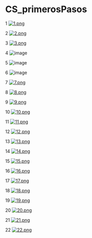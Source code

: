 # CS_primerosPasos

1
[![1.png](https://i.postimg.cc/4x0n7DHM/1.png)](https://postimg.cc/zynq4PjS)

2
[![2.png](https://i.postimg.cc/8cwz19VZ/2.png)](https://postimg.cc/ZvBSHfnN)

3
[![3.png](https://i.postimg.cc/NMBWD0Wz/3.png)](https://postimg.cc/JyY64R7N)

4
![image](https://user-images.githubusercontent.com/104856701/211171461-b35f4fef-4427-4e70-aa32-fbd305826059.png)

5
![image](https://user-images.githubusercontent.com/104856701/211171960-5dfb43d1-40b3-4951-ab11-98c88b37b259.png)

6
![image](https://user-images.githubusercontent.com/104856701/211172223-b760eacf-bb9d-409b-a297-6db379b2759e.png)

7
[![7.png](https://i.postimg.cc/fyKwVQ8r/7.png)](https://postimg.cc/sGMFLqdY)

8
[![8.png](https://i.postimg.cc/y6X6Q07y/8.png)](https://postimg.cc/9z0jzRRD)

9
[![9.png](https://i.postimg.cc/rFfVcc0d/9.png)](https://postimg.cc/GHswJWjr)

10
[![10.png](https://i.postimg.cc/jdxxGC50/10.png)](https://postimg.cc/K4WhTGBJ)

11
[![11.png](https://i.postimg.cc/VkFhrBP5/11.png)](https://postimg.cc/K1RfCTzy)

12
[![12.png](https://i.postimg.cc/258K4bCG/12.png)](https://postimg.cc/nXg2xLj9)

13
[![13.png](https://i.postimg.cc/cJ95TxHS/13.png)](https://postimg.cc/R3tRZzKs)

14
[![14.png](https://i.postimg.cc/PxCVRgp8/14.png)](https://postimg.cc/ygzTJrTV)

15
[![15.png](https://i.postimg.cc/Px0VsSYV/15.png)](https://postimg.cc/wycQDcWD)

16
[![16.png](https://i.postimg.cc/FzcW90xr/16.png)](https://postimg.cc/YLrfRGVZ)

17
[![17.png](https://i.postimg.cc/zDV42jX4/17.png)](https://postimg.cc/hhRCfVm0)

18
[![18.png](https://i.postimg.cc/15F2s3FH/18.png)](https://postimg.cc/LnHNVRNY)

19
[![19.png](https://i.postimg.cc/8k99267c/19.png)](https://postimg.cc/140v64c1)

20
[![20.png](https://i.postimg.cc/13cdV7JV/20.png)](https://postimg.cc/VJvg3gyz)

21
[![21.png](https://i.postimg.cc/sgR8XC9R/21.png)](https://postimg.cc/LnNvC7by)

22
[![22.png](https://i.postimg.cc/nhQY53XS/22.png)](https://postimg.cc/cv0ntMMf)

